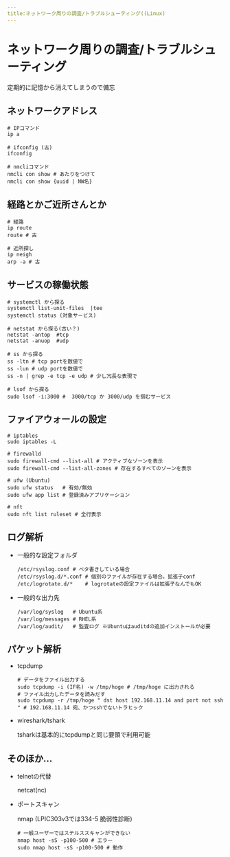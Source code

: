```yaml
---
title:ネットワーク周りの調査/トラブルシューティング((Linux)
---
```

# ネットワーク周りの調査/トラブルシューティング

定期的に記憶から消えてしまうので備忘

## ネットワークアドレス

```
# IPコマンド
ip a

# ifconfig (古)
ifconfig

# nmcliコマンド
nmcli con show # あたりをつけて
nmcli con show {uuid | NW名}
```

## 経路とかご近所さんとか

```
# 経路
ip route
route # 古

# 近所探し
ip neigh
arp -a # 古
```

## サービスの稼働状態

```
# systemctl から探る
systemctl list-unit-files  |tee
systemctl status (対象サービス)

# netstat から探る(古い？)
netstat -antop  #tcp
netstat -anuop  #udp

# ss から探る
ss -ltn # tcp portを数値で
ss -lun # udp portを数値で
ss -n | grep -e tcp -e udp # 少し冗長な表現で

# lsof から探る
sudo lsof -i:3000 #  3000/tcp か 3000/udp を掴むサービス
```

## ファイアウォールの設定

```
# iptables
sudo iptables -L

# firewalld
sudo firewall-cmd --list-all # アクティブなゾーンを表示
sudo firewall-cmd --list-all-zones # 存在するすべてのゾーンを表示

# ufw (Ubuntu)
sudo ufw status   # 有効/無効
sudo ufw app list # 登録済みアプリケーション

# nft
sudo nft list ruleset # 全行表示

```

## ログ解析

- 一般的な設定フォルダ
  ```
  /etc/rsyslog.conf # ベタ書きしている場合
  /etc/rsyslog.d/*.conf # 個別のファイルが存在する場合。拡張子conf
  /etc/logrotate.d/*    # logrotateの設定ファイルは拡張子なんでもOK
  ```
- 一般的な出力先
  ```
  /var/log/syslog   # Ubuntu系
  /var/log/messages # RHEL系
  /var/log/audit/   # 監査ログ ※Ubuntuはauditdの追加インストールが必要
  ```

## パケット解析

- tcpdump
  ```
  # データをファイル出力する
  sudo tcpdump -i (IF名) -w /tmp/hoge # /tmp/hoge に出力される
  # ファイル出力したデータを読みだす
  sudo tcpdump -r /tmp/hoge " dst host 192.168.11.14 and port not ssh " # 192.168.11.14 宛、かつsshでないトラヒック
  ```

- wireshark/tshark

  tsharkは基本的にtcpdumpと同じ要領で利用可能
    
## そのほか...

- telnetの代替

  netcat(nc)
- ポートスキャン
  
  nmap (LPIC303v3では334-5 脆弱性診断)
  ```
  # 一般ユーザーではステルススキャンができない
  nmap host -sS -p100-500 # エラー
  sudo nmap host -sS -p100-500 # 動作
  ```